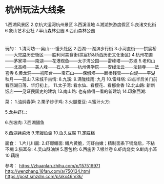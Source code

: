 # 杭州玩法大线条
1.西湖风景区
2.京杭大运河杭州景区
3.西溪湿地
4.湘湖旅游度假区
5.良渚文化街
6.象山艺术公社
7.半山森林公园
8.西山森林公园

# 

玩的：
1.清河坊---吴山---馒头社区
2.西湖---湖滨步行街
3.小河直街——拱宸桥——大兜路历史街区——胜利河美食街(拱宸桥&桥西历史文化街区)
4.杭州花圃——茅家埠——南湖——花港观鱼——太子湾公园——雷峰塔——苏堤
5.老和山——北高峰——美人峰——石人亭——杭州佛学院——安缦法云——法镜寺——法喜寺
6.黄龙洞——初阳台——宝石山——保俶塔——断桥残雪——白堤——平湖秋月——孤山
7.宋城千古情:
8.九溪:
9.满陇桂雨: 九月
10.雷峰塔: 四点半后关门前看西湖日落、华灯初上。
11.太子湾: 看水仙、看樱花、看郁金香
12.北山路: 新新饭店——见证民国史的建筑
13.南山路: 也有值得一看的新建筑
14.印象西湖:


菜：
1.油焖春笋:
2.栗子炒子鸡:
3.火腿蚕豆:
4.蜜汁火方:

5.龙井虾仁:

6.东坡肉:
7.西湖醋鱼

8.西湖莼菜汤
9.宋嫂鱼羹
10.鱼头豆腐
11.定胜糕

面食：
1.片儿川面:
2.虾爆鳝面: 鳝片黄脆，河虾白嫩；精制面条下锅烧后，不粘不糊
3.猫耳朵:
4.吴山酥油饼
5.葱包桧:
6.西施舌
7.银丝卷
8.虾肉烧卖
9.鲜肉小笼
10.藕粉

参考：
https://zhuanlan.zhihu.com/p/157516971
http://wenzhang.16fan.com/a/750134.html
https://post.smzdm.com/p/akx46m3k/


